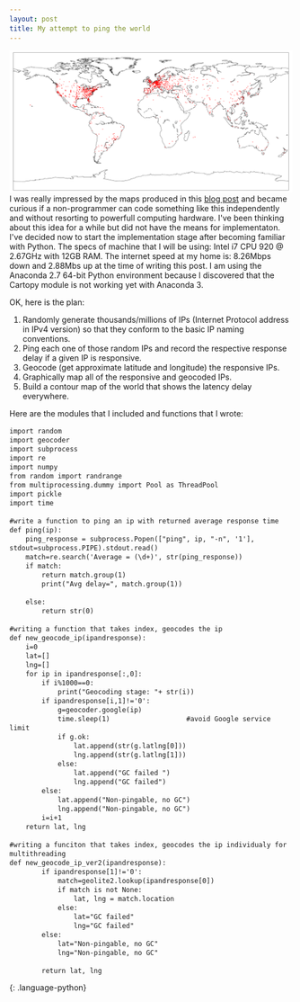 ```yaml
---
layout: post
title: My attempt to ping the world
---
```

![Mapping using the Basemap module](/img/figure_2.png)
I was really impressed by the maps produced in this [blog post](http://erikbern.com/2015/04/26/ping-the-world/) and became curious if a non-programmer can code something like this independently and without resorting to powerfull computing hardware. I've been thinking about this idea for a while but did not have the means for implementaton. I've decided now to start the implementation stage after becoming familiar with Python. The specs of machine that I will be using: Intel i7 CPU 920 @ 2.67GHz with 12GB RAM. The internet speed at my home is: 8.26Mbps down and 2.88Mbs up at the time of writing this post. I am using the Anaconda 2.7 64-bit Python environment because I discovered that the Cartopy module is not working yet with Anaconda 3. 

OK, here is the plan:

1.  Randomly generate thousands/millions of IPs (Internet Protocol address in IPv4 version) so that they conform to the basic IP naming      conventions.
2.  Ping each one of those random IPs and record the respective response delay if a given IP is responsive. 
3.  Geocode (get approximate latitude and longitude) the responsive IPs.
4.  Graphically map all of the responsive and geocoded IPs.
5.  Build a contour map of the world that shows the latency delay everywhere.

Here are the modules that I included and functions that I wrote:

~~~
import random
import geocoder
import subprocess 
import re
import numpy
from random import randrange
from multiprocessing.dummy import Pool as ThreadPool 
import pickle
import time

#write a function to ping an ip with returned average response time
def ping(ip):
    ping_response = subprocess.Popen(["ping", ip, "-n", '1'], stdout=subprocess.PIPE).stdout.read()
    match=re.search('Average = (\d+)', str(ping_response))
    if match:
        return match.group(1)
        print("Avg delay=", match.group(1))
      
    else:
        return str(0)
       
#writing a function that takes index, geocodes the ip 
def new_geocode_ip(ipandresponse):
    i=0
    lat=[]
    lng=[]
    for ip in ipandresponse[:,0]:
        if i%1000==0:
            print("Geocoding stage: "+ str(i))
        if ipandresponse[i,1]!='0':
            g=geocoder.google(ip)
            time.sleep(1)                   #avoid Google service limit
            if g.ok: 
                lat.append(str(g.latlng[0]))
                lng.append(str(g.latlng[1]))
            else:
                lat.append("GC failed ")
                lng.append("GC failed")
        else:
            lat.append("Non-pingable, no GC")
            lng.append("Non-pingable, no GC")
        i=i+1
    return lat, lng

#writing a funciton that takes index, geocodes the ip individualy for multithreading 
def new_geocode_ip_ver2(ipandresponse):
        if ipandresponse[1]!='0':
            match=geolite2.lookup(ipandresponse[0])
            if match is not None: 
                lat, lng = match.location 
            else:
                lat="GC failed"
                lng="GC failed"
        else:
            lat="Non-pingable, no GC"
            lng="Non-pingable, no GC"
        
        return lat, lng
~~~
{: .language-python}

